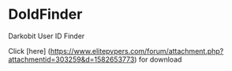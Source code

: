 # DoIdFinder
Darkobit User ID Finder

Click [here] (https://www.elitepvpers.com/forum/attachment.php?attachmentid=303259&d=1582653773) for download
